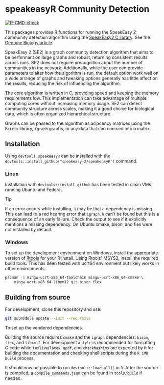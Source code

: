 # speakeasyR Community Detection
  [![R-CMD-check](https://github.com/SpeakEasy-2/r-speakeasy2/actions/workflows/R-CMD-check.yaml/badge.svg)](https://github.com/SpeakEasy-2/r-speakeasy2/actions/workflows/R-CMD-check.yaml)

This packages provides R functions for running the SpeakEasy 2 community detection algorithm using the [SpeakEasy2 C library](https://github.com/speakeasy-2/libspeakeasy2). See the [Genome Biology article](https://genomebiology.biomedcentral.com/articles/10.1186/s13059-023-03062-0).

SpeakEasy 2 (SE2) is a graph community detection algorithm that aims to be performant on large graphs and robust, returning consistent results across runs. SE2 does not require precognition about the number of communities in the network. Additionally, while the user can provide parameters to alter how the algorithm is run, the default option work well on a wide arrange of graphs and tweaking options generally has little affect on the results, reducing the risk of influencing the algorithm.

The core algorithm is written in C, providing speed and keeping the memory requirements low. This implementation can take advantage of multiple computing cores without increasing memory usage. SE2 can detect community structure across scales, making it a good choice for biological data, which is often organized hierarchical structure.

Graphs can be passed to the algorithm as adjacency matrices using the `Matrix` library, `igraph` graphs, or any data that can coerced into a matrix.

## Installation

Using `devtools`, `speakeasyR` can be installed with the `devtools::install_github("speakeasy-2/speakeasyR")` command.

### Linux

Installation with `devtools::install_github` has been tested in clean VMs running Ubuntu and Fedora.

> [!TIP]
> If an error occurs while installing, it may be that a dependency is missing. This can lead to a red hearing error that `igraph.h` can't be found but this is a consequence of an early failure. Check the output to see if it explicitly mentions a missing dependency. On Ubuntu cmake, bison, and flex were not installed by default.

### Windows

To set up the development environment on Windows, install the appropriate version of [Rtools](https://cran.r-project.org/bin/windows/Rtools/) for your R install. Using Rtools' MSYS2, install the required build tools. This has been tested with ucrt64 environment but likely works in other environments.

```bash
pacman -S mingw-ucrt-x86_64-toolchain mingw-ucrt-x86_64-cmake \
	mingw-ucrt-x86_64-libxml2 git bison flex
```

## Building from source

For development, clone this repository and use:

```bash
git submodule update --init --recursive
```

To set up the vendored dependencies.

Building the source requires `cmake` and the `igraph` dependencies: `bison`, `flex`, and `libxml2`. For development `astyle` is recommended for formatting C code while `texlive`/`latex`, `qpdf`, and `checkbashims` are expected by `R` for building the documentation and checking shell scripts during the `R CMD build` process.

It should now be possible to run `devtools::load_all()` in `R`. After the source is compiled, a `compile_commands.json` can be found in `tools/build` if needed.
